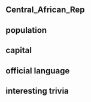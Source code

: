 ## Central_African_Rep
##  population


##  capital

 
##  official language


##  interesting trivia




